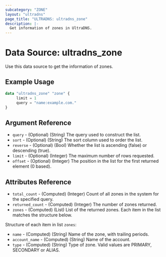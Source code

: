 ```yaml
---
subcategory: "ZONE"
layout: "ultradns"
page_title: "ULTRADNS: ultradns_zone"
description: |-
  Get information of zones in UltraDNS.
---
```


# Data Source: ultradns_zone

Use this data source to get the information of zones.

## Example Usage

```terraform
data "ultradns_zone" "zone" {
     limit = 1
     query = "name:example.com."
}
```


## Argument Reference

* `query` - (Optional) (String) The query used to construct the list.
* `sort` - (Optional) (String) The sort column used to order the list.
* `reverse` - (Optional) (Bool) Whether the list is ascending (false) or descending (true).
* `limit` - (Optional) (Integer) The maximum number of rows requested.
* `offset` - (Optional) (Integer) The position in the list for the first returned element (0 based).

## Attributes Reference

* `total_count` - (Computed) (Integer) Count of all zones in the system for the specified query.
* `returned_count` - (Computed) (Integer) The number of zones returned.
* `zones` - (Computed) (List) List of the returned zones. Each item in the list matches the structure below.

Structure of each item in list `zones`:

* `name` - (Computed) (String)	Name of the zone, with trailing periods.
* `account_name` - (Computed) (String) Name of the account.
* `type` - (Computed) (String) Type of zone. Valid values are PRIMARY, SECONDARY or ALIAS.

